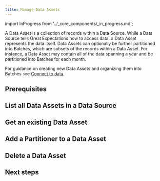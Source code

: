 ```yaml
---
title: Manage Data Assets
---
```


import InProgress from '../_core_components/_in_progress.md';

A Data Asset is a collection of records within a Data Source.  While a Data Source tells Great Expectations how to access data, a Data Asset represents the data itself.  Data Assets can optionally be further partitioned into Batches, which are subsets of the records within a Data Asset.  For instance, a Data Asset may contain all of the data spanning a year and be partitioned into Batches for each month.

For guidance on creating new Data Assets and organizing them into Batches see [Connect to data](/core/manage_and_access_data/connect_to_data/connect_to_data.md).

## Prerequisites

<InProgress/>

## List all Data Assets in a Data Source

<InProgress/>

## Get an existing Data Asset

<InProgress/>

## Add a Partitioner to a Data Asset

<InProgress/>

## Delete a Data Asset

<InProgress/>

## Next steps

<InProgress/>